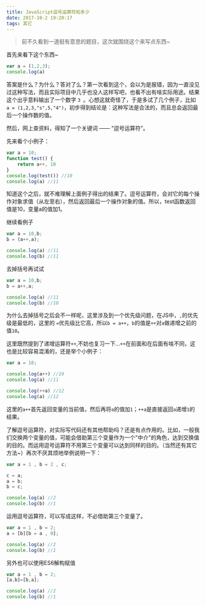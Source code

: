 ```yaml
---
title: JavaScript逗号运算符知多少
date: 2017-10-2 19:20:17
tags: 其它
---
```


> 前不久看到一道挺有意思的题目，这次就围绕这个来写点东西~


首先来看下这个东西~

```javascript
var a = (1,2,3);
console.log(a)
```

答案是什么？为什么？答对了么？第一次看到这个，会以为是报错，因为一直没见过这种写法，而且实际项目中几乎也没人这样写吧，也看不出有啥实际用途。结果这个出乎意料输出了一个数字 `3 `。心想这就奇怪了，于是多试了几个例子，比如 `a = (1,2,3,"s",5,"4")`，初步得到结论是：这种写法是合法的，而且总会返回最后一个操作数的值。

<!--more-->

然后，网上查资料，得知了一个关键词 —— “逗号运算符”。

先来看个小例子：
```javascript
var a = 10;
function test() {
    return a++, 10
}
console.log(test()) //10
console.log(a) //11

```
知道这个之后，就不难理解上面例子得出的结果了。逗号运算符，会对它的每个操作对象求值（从左至右），然后返回最后一个操作对象的值。所以，test函数返回值是10，变量a的值加1。


继续看例子

```javascript
var a = 10,b;
b = (a++,a);

console.log(a) //11
console.log(b) //11
```
去掉括号再试试

```javascript
var a = 10,b;
b = a++,a;

console.log(a) //11
console.log(b) //10
```

为什么去掉括号之后会不一样呢，这里涉及到一个优先级问题，在JS中，`,`的优先级是最低的，这里的 `=`优先级比它高，所以`b = a++`，`b`的值是`++`对`a`做递增之前的值`10`。

这里既然提到了递增运算符`++`,不妨也复习一下...`++`在前面和在后面有啥不同，这也是比较容易混淆的，还是举个小例子：

```javascript
var a = 10;

console.log(a++) //10
console.log(a) //11

console.log(++a) //12
console.log(a) //12
```

这里的`a++`首先返回变量的当前值，然后再将`a`的值加`1`；`++a`是直接返回`a`递增`1`的结果。

了解逗号运算符，对实际写代码还有其他帮助吗？还是有点作用的。比如，一般我们交换两个变量的值，可能会借助第三个变量作为一个"中介"的角色，达到交换值的目的。而运用逗号运算符不用第三个变量可以达到同样的目的。（当然还有其它方法~）再次不厌其烦地举例说明一下：

```javascript
var a = 1 , b = 2 , c;

c = a;
a = b;
b = c;

console.log(a) //2
console.log(b) //1

```

运用逗号运算符，可以写成这样，不必借助第三个变量了。
```javascript
var a = 1 , b = 2;
a = [b][b = a , 0];

console.log(a) //2
console.log(b) //1
```


另外也可以使用ES6解构赋值
```javascript
var a = 1 , b = 2;
[a,b]=[b,a];

console.log(a) //2
console.log(b) //1
```




